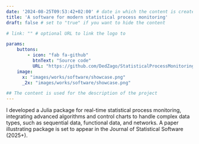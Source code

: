 ```yaml
---
date: '2024-08-25T09:53:42+02:00' # date in which the content is created - defaults to "today"
title: 'A software for modern statistical process monitoring'
draft: false # set to "true" if you want to hide the content 

# link: "" # optional URL to link the logo to

params:
    buttons:
        - icon: "fab fa-github"
          btnText: "Source code"
          URL: "https://github.com/DedZago/StatisticalProcessMonitoring.jl"
    image:  
      x: "images/works/software/showcase.png"
      _2x: "images/works/software/showcase.png"

## The content is used for the description of the project
---
```


I developed a Julia package for real-time statistical process monitoring, integrating advanced algorithms and control charts to handle complex data types, such as sequential data, functional data, and networks. A paper illustrating package is set to appear in the Journal of Statistical Software (2025+).
